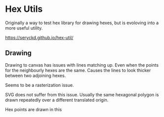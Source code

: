 # Hex Utils

Originally a way to test hex library for drawing hexes, but is evoloving into a more
useful utility.

https://seryckd.github.io/hex-util/

## Drawing

Drawing to canvas has issues with lines matching up. Even when the points for the 
neighbourly hexes are the same. Causes the lines to look thicker between two adjoining
hexes.

Seems to be a rasterization issue.

SVG does not suffer from this issue.
Usually the same hexagonal polygon is drawn repeatedly over a different translated origin.

Hex points are drawn in this 
